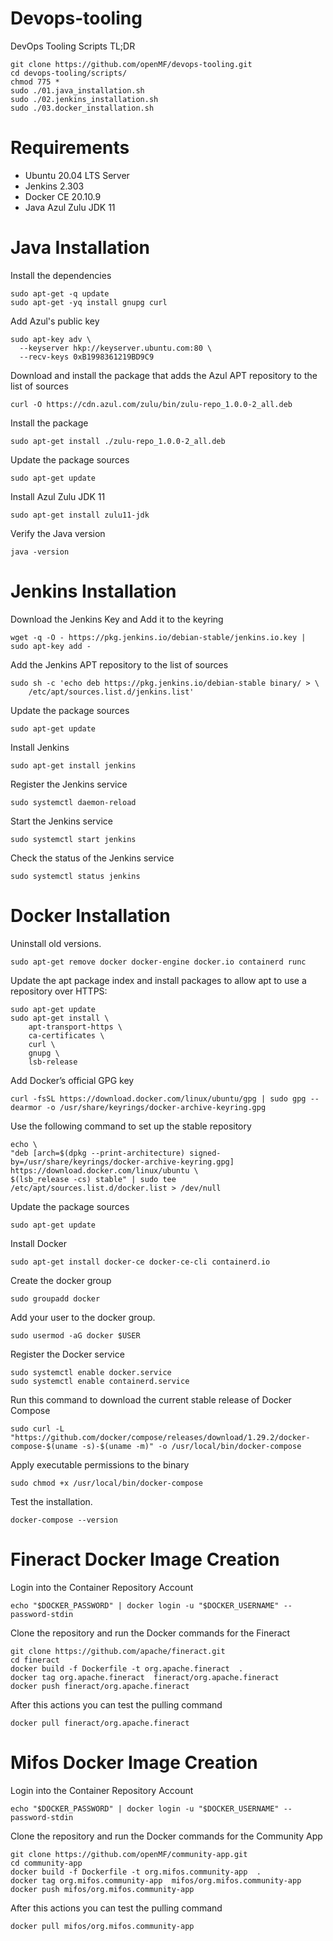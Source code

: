 # Devops-tooling
DevOps Tooling Scripts TL;DR 
```console
git clone https://github.com/openMF/devops-tooling.git
cd devops-tooling/scripts/
chmod 775 *
sudo ./01.java_installation.sh 
sudo ./02.jenkins_installation.sh 
sudo ./03.docker_installation.sh
```

Requirements
============
* Ubuntu 20.04 LTS Server
* Jenkins 2.303
* Docker CE 20.10.9
* Java Azul Zulu JDK 11

Java Installation 
=================

Install the dependencies
```console
sudo apt-get -q update
sudo apt-get -yq install gnupg curl 
```
Add Azul's public key 
```console
sudo apt-key adv \
  --keyserver hkp://keyserver.ubuntu.com:80 \
  --recv-keys 0xB1998361219BD9C9
 ```
Download and install the package that adds the Azul APT repository to the list of sources 
```console
curl -O https://cdn.azul.com/zulu/bin/zulu-repo_1.0.0-2_all.deb
```
Install the package
```console
sudo apt-get install ./zulu-repo_1.0.0-2_all.deb
```
Update the package sources
```console
sudo apt-get update
```
Install Azul Zulu JDK 11
```console
sudo apt-get install zulu11-jdk
```
Verify the Java version
```console
java -version
```
Jenkins Installation
====================
Download the Jenkins Key and Add it to the keyring
```console
wget -q -O - https://pkg.jenkins.io/debian-stable/jenkins.io.key | sudo apt-key add -
```
Add the Jenkins APT repository to the list of sources 
```console
sudo sh -c 'echo deb https://pkg.jenkins.io/debian-stable binary/ > \
    /etc/apt/sources.list.d/jenkins.list'
```
Update the package sources
```console
sudo apt-get update
```
Install Jenkins
```console
sudo apt-get install jenkins
```
Register the Jenkins service
```console
sudo systemctl daemon-reload
```
Start the Jenkins service
```console
sudo systemctl start jenkins
```
Check the status of the Jenkins service
```console
sudo systemctl status jenkins
```
Docker Installation
===================

Uninstall old versions. 
```console
sudo apt-get remove docker docker-engine docker.io containerd runc
```
Update the apt package index and install packages to allow apt to use a repository over HTTPS:
```console
sudo apt-get update
sudo apt-get install \
    apt-transport-https \
    ca-certificates \
    curl \
    gnupg \
    lsb-release
```
Add Docker’s official GPG key
```console
curl -fsSL https://download.docker.com/linux/ubuntu/gpg | sudo gpg --dearmor -o /usr/share/keyrings/docker-archive-keyring.gpg
```
Use the following command to set up the stable repository
```console
echo \
"deb [arch=$(dpkg --print-architecture) signed-by=/usr/share/keyrings/docker-archive-keyring.gpg] https://download.docker.com/linux/ubuntu \
$(lsb_release -cs) stable" | sudo tee /etc/apt/sources.list.d/docker.list > /dev/null
```
Update the package sources
```console
sudo apt-get update
```
Install Docker
```console
sudo apt-get install docker-ce docker-ce-cli containerd.io
```
Create the docker group
```console
sudo groupadd docker
```
Add your user to the docker group.
```console
sudo usermod -aG docker $USER
```
Register the Docker service	
```console
sudo systemctl enable docker.service
sudo systemctl enable containerd.service
```
Run this command to download the current stable release of Docker Compose
```console
sudo curl -L "https://github.com/docker/compose/releases/download/1.29.2/docker-compose-$(uname -s)-$(uname -m)" -o /usr/local/bin/docker-compose
```
Apply executable permissions to the binary
```console
sudo chmod +x /usr/local/bin/docker-compose
```
Test the installation.
```console
docker-compose --version
```

Fineract Docker Image Creation
==============================
Login into the Container Repository Account 
```console
echo "$DOCKER_PASSWORD" | docker login -u "$DOCKER_USERNAME" --password-stdin
```
Clone the repository and run the Docker commands for the Fineract 
```console
git clone https://github.com/apache/fineract.git
cd fineract
docker build -f Dockerfile -t org.apache.fineract  . 
docker tag org.apache.fineract  fineract/org.apache.fineract
docker push fineract/org.apache.fineract
```
After this actions you can test the pulling command
```console
docker pull fineract/org.apache.fineract
```
Mifos Docker Image Creation
===========================

Login into the Container Repository Account 
```console
echo "$DOCKER_PASSWORD" | docker login -u "$DOCKER_USERNAME" --password-stdin
```
Clone the repository and run the Docker commands for the Community App
```console
git clone https://github.com/openMF/community-app.git
cd community-app
docker build -f Dockerfile -t org.mifos.community-app  . 
docker tag org.mifos.community-app  mifos/org.mifos.community-app
docker push mifos/org.mifos.community-app
```
After this actions you can test the pulling command
```console
docker pull mifos/org.mifos.community-app
```

